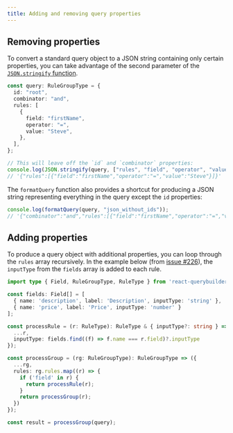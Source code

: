 ```yaml
---
title: Adding and removing query properties
---
```


## Removing properties

To convert a standard query object to a JSON string containing only certain properties, you can take advantage of the second parameter of the [`JSON.stringify` function](https://developer.mozilla.org/en-US/docs/Web/JavaScript/Reference/Global_Objects/JSON/stringify).

```ts
const query: RuleGroupType = {
  id: "root",
  combinator: "and",
  rules: [
    {
      field: "firstName",
      operator: "=",
      value: "Steve",
    },
  ],
};

// This will leave off the `id` and `combinator` properties:
console.log(JSON.stringify(query, ["rules", "field", "operator", "value"]));
// '{"rules":[{"field":"firstName","operator":"=","value":"Steve"}]}'
```

The `formatQuery` function also provides a shortcut for producing a JSON string representing everything in the query except the `id` properties:

```ts
console.log(formatQuery(query, "json_without_ids"));
// '{"combinator":"and","rules":[{"field":"firstName","operator":"=","value":"Steve"}]}'
```

## Adding properties

To produce a query object with additional properties, you can loop through the `rules` array recursively. In the example below (from [issue #226](https://github.com/react-querybuilder/react-querybuilder/issues/226)), the `inputType` from the `fields` array is added to each rule.

```ts
import type { Field, RuleGroupType, RuleType } from 'react-querybuilder';

const fields: Field[] = [
  { name: 'description', label: 'Description', inputType: 'string' },
  { name: 'price', label: 'Price', inputType: 'number' }
];

const processRule = (r: RuleType): RuleType & { inputType?: string } => ({
  ...r,
  inputType: fields.find((f) => f.name === r.field)?.inputType
});

const processGroup = (rg: RuleGroupType): RuleGroupType => ({
  ...rg,
  rules: rg.rules.map((r) => {
    if ('field' in r) {
      return processRule(r);
    }
    return processGroup(r);
  })
});

const result = processGroup(query);
```
